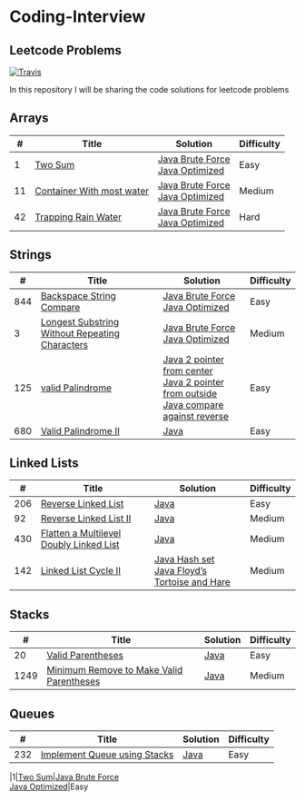 # Coding-Interview
## Leetcode Problems
[![Travis](https://img.shields.io/badge/language-Java-blue.svg)]()

In this repository I will be sharing the code solutions for leetcode problems

## Arrays
| # | Title | Solution | Difficulty |
|---| ----- | -------- | ---------- |
|1|[Two Sum](https://leetcode.com/problems/two-sum/)|[Java Brute Force](https://github.com/PratyayMallik1006/Coding-Interview/blob/main/TwoSum_BruteForce.java) <br> [Java Optimized](https://github.com/PratyayMallik1006/Coding-Interview/blob/main/TwoSum_Optimized.java)|Easy
|11|[Container With most water](https://leetcode.com/problems/container-with-most-water/)|[Java Brute Force](https://github.com/PratyayMallik1006/Coding-Interview/blob/main/ContainerWithMostWater_BruteForce.java) <br> [Java Optimized](https://github.com/PratyayMallik1006/Coding-Interview/blob/main/ContainerWithMostWater_Optimized.java)|Medium
|42|[Trapping Rain Water](https://leetcode.com/problems/trapping-rain-water/)|[Java Brute Force](https://github.com/PratyayMallik1006/Coding-Interview/blob/main/TrappingRainWater_BruteForce.java) <br> [Java Optimized](https://github.com/PratyayMallik1006/Coding-Interview/blob/main/TrappingRainWater_Optimized.java)|Hard

## Strings
| # | Title | Solution | Difficulty |
|---| ----- | -------- | ---------- |
|844|[Backspace String Compare](https://leetcode.com/problems/backspace-string-compare/)|[Java Brute Force](https://github.com/PratyayMallik1006/Coding-Interview/blob/main/BackspaceCompare_BruteForce.java) <br> [Java Optimized](https://github.com/PratyayMallik1006/Coding-Interview/blob/main/BackspaceCompare_Optimized.java)|Easy
|3|[Longest Substring Without Repeating Characters](https://leetcode.com/problems/longest-substring-without-repeating-characters/)|[Java Brute Force](https://github.com/PratyayMallik1006/Coding-Interview/blob/main/LongestSubstring_BruteForce.java) <br> [Java Optimized](https://github.com/PratyayMallik1006/Coding-Interview/blob/main/LongestSubstring_Optimized.java)|Medium
|125|[valid Palindrome](https://leetcode.com/problems/valid-palindrome/)|[Java 2 pointer from center](https://github.com/PratyayMallik1006/Coding-Interview/blob/main/ValidPalindrome_2PtrCenter.java) <br> [Java 2 pointer from outside](https://github.com/PratyayMallik1006/Coding-Interview/blob/main/ValidPalindrome_2PtrOutside.java) <br> [Java compare against reverse](https://github.com/PratyayMallik1006/Coding-Interview/blob/main/ValidPalindrome_CompareRev.java)|Easy
|680|[Valid Palindrome II](https://leetcode.com/problems/valid-palindrome-ii/submissions/)|[Java](https://github.com/PratyayMallik1006/Coding-Interview/blob/main/AlmostPalindrome.java) |Easy

## Linked Lists
| # | Title | Solution | Difficulty |
|---| ----- | -------- | ---------- |
|206|[Reverse Linked List](https://leetcode.com/problems/reverse-linked-list/)|[Java](https://github.com/PratyayMallik1006/Coding-Interview/blob/main/Linked%20Lists/reversal.java)|Easy
|92|[Reverse Linked List II](https://leetcode.com/problems/reverse-linked-list-ii/)|[Java](https://github.com/PratyayMallik1006/Coding-Interview/blob/main/Linked%20Lists/mnReversal.java)|Medium
|430|[Flatten a Multilevel Doubly Linked List](https://leetcode.com/problems/flatten-a-multilevel-doubly-linked-list/)| [Java](https://github.com/PratyayMallik1006/Coding-Interview/blob/main/Linked%20Lists/ListFlatten.java)|Medium
|142|[Linked List Cycle II](https://leetcode.com/problems/linked-list-cycle-ii/)|[Java Hash set](https://github.com/PratyayMallik1006/Coding-Interview/blob/main/Linked%20Lists/ListDetectCycle_HashSet.java) <br> [Java Floyd’s Tortoise and Hare](https://github.com/PratyayMallik1006/Coding-Interview/blob/main/Linked%20Lists/ListDetectCycle_Fastslow.java)|Medium

## Stacks
| # | Title | Solution | Difficulty |
|---| ----- | -------- | ---------- |
|20|[Valid Parentheses](https://leetcode.com/problems/valid-parentheses/)|[Java](https://github.com/PratyayMallik1006/Coding-Interview/blob/main/Stack/ValidParentheses.java)|Easy
|1249|[Minimum Remove to Make Valid Parentheses](https://leetcode.com/problems/minimum-remove-to-make-valid-parentheses/)|[Java](https://github.com/PratyayMallik1006/Coding-Interview/blob/main/Stack/MakeValidParentheses.java)|Medium

## Queues
| # | Title | Solution | Difficulty |
|---| ----- | -------- | ---------- |
|232|[Implement Queue using Stacks](https://leetcode.com/problems/implement-queue-using-stacks/)|[Java](https://github.com/PratyayMallik1006/Coding-Interview/blob/main/Queues/QueueUsingStack.java)|Easy

|1|[Two Sum](https://leetcode.com/problems/two-sum/)|[Java Brute Force]() <br> [Java Optimized]()|Easy



